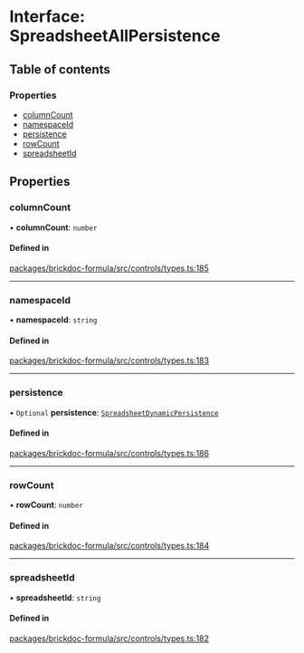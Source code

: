# Interface: SpreadsheetAllPersistence

## Table of contents

### Properties

- [columnCount](SpreadsheetAllPersistence.md#columncount)
- [namespaceId](SpreadsheetAllPersistence.md#namespaceid)
- [persistence](SpreadsheetAllPersistence.md#persistence)
- [rowCount](SpreadsheetAllPersistence.md#rowcount)
- [spreadsheetId](SpreadsheetAllPersistence.md#spreadsheetid)

## Properties

### <a id="columncount" name="columncount"></a> columnCount

• **columnCount**: `number`

#### Defined in

[packages/brickdoc-formula/src/controls/types.ts:185](https://github.com/mashcard/mashcard/blob/main/packages/brickdoc-formula/src/controls/types.ts#L185)

---

### <a id="namespaceid" name="namespaceid"></a> namespaceId

• **namespaceId**: `string`

#### Defined in

[packages/brickdoc-formula/src/controls/types.ts:183](https://github.com/mashcard/mashcard/blob/main/packages/brickdoc-formula/src/controls/types.ts#L183)

---

### <a id="persistence" name="persistence"></a> persistence

• `Optional` **persistence**: [`SpreadsheetDynamicPersistence`](SpreadsheetDynamicPersistence.md)

#### Defined in

[packages/brickdoc-formula/src/controls/types.ts:186](https://github.com/mashcard/mashcard/blob/main/packages/brickdoc-formula/src/controls/types.ts#L186)

---

### <a id="rowcount" name="rowcount"></a> rowCount

• **rowCount**: `number`

#### Defined in

[packages/brickdoc-formula/src/controls/types.ts:184](https://github.com/mashcard/mashcard/blob/main/packages/brickdoc-formula/src/controls/types.ts#L184)

---

### <a id="spreadsheetid" name="spreadsheetid"></a> spreadsheetId

• **spreadsheetId**: `string`

#### Defined in

[packages/brickdoc-formula/src/controls/types.ts:182](https://github.com/mashcard/mashcard/blob/main/packages/brickdoc-formula/src/controls/types.ts#L182)
